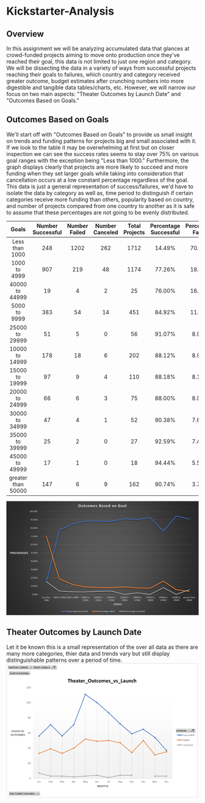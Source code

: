 # **Kickstarter-Analysis**

## **Overview**

In this assignment we will be analyzing accumulated data that glances at crowd-funded projects aiming to move onto production once they've reached their goal, this data is not limited to just one region and category. We will be dissecting the data in a variety of ways from successful projects reaching their goals to failures, which country and category received greater outcome, budget estimates after crunching numbers into more digestible and tangible data tables/charts, etc. However, we will narrow our focus on two main aspects: "Theater Outcomes by Launch Date" and "Outcomes Based on Goals."

## **Outcomes Based on Goals**
We'll start off with "Outcomes Based on Goals" to provide us small insight on trends and funding patterns for projects big and small associated with it. If we look to the table it may be overwhelming at first but on closer inspection we can see the success rates seems to stay over 75% on various goal ranges with the exception being "Less than 1000." Furthermore, the graph displays clearly that projects are more likely to succeed and more funding when they set larger goals while taking into consideration that cancellation occurs at a low constant percentage regardless of the goal. This data is just a general representation of success/failures, we'd have to isolate the data by category as well as, time period to distinguish if certain categories receive more funding than others, popularity based on country, and number of projects compared from one country to another as it is safe to assume that these percentages are not going to be evenly distributed.


|Goals|	Number Successful|Number Failed|Number Canceled|Total Projects|	Percentage Successful|Percentage Failed|Percentage Canceled|
|:----:|:---------------:|:-----------:|:-------------:|:------------:|:--------------------:|:---------------:|:-----------------:|
|Less than 1000|	248|	1202|	262|	1712|	14.49%|	70.21%|	15.30%|
|1000 to 4999|	907|	219|	48|	1174|	77.26%|	18.65%|	4.09%|
|40000 to 44999|	19|	4|	2|	25|	76.00%|	16.00%|	8.00%|
|5000 to 9999|	383|	54|	14|	451|	84.92%|	11.97%|	3.10%|
|25000 to 29999|	51|	5|	0|	56|	91.07%|	8.93%|	0.00%|
|10000 to 14999|	178|	18|	6|	202|	88.12%|	8.91%|	2.97%|
|15000 to 19999|	97|	9|	4|	110|	88.18%|	8.18%|	3.64%|
|20000 to 24999|	66|	6|	3|	75|	88.00%|	8.00%|	4.00%|
|30000 to 34999|	47|	4|	1|	52|	90.38%|	7.69%|	1.92%|
|35000 to 39999|	25|	2|	0|	27|	92.59%|	7.41%|	0.00%|
|45000 to 49999|	17|	1|	0|	18|	94.44%|	5.56%|	0.00%|
|greater than 50000|	147|	6|	9|	162|	90.74%|	3.70%|	5.56%|

![Outcomes vs Goals](resources/Outcomes_vs_Goals.png)
## **Theater Outcomes by Launch Date**
Let it be known this is a small representation of the over all data as there are many more categories, thier data and trends vary but still display distinguishable patterns over a period of time.
![Theater Outcomes by Launch Date](resources/Theater_Outcomes_vs_Launch.png)
